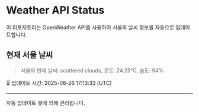 
# Weather API Status

이 리포지토리는 OpenWeather API를 사용하여 서울의 날씨 정보를 자동으로 업데이트합니다.

## 현재 서울 날씨
> 서울의 현재 날씨: scattered clouds, 온도: 24.25°C, 습도: 94%

⏳ 업데이트 시간: 2025-08-26 17:13:33 (UTC)

---
자동 업데이트 봇에 의해 관리됩니다.

